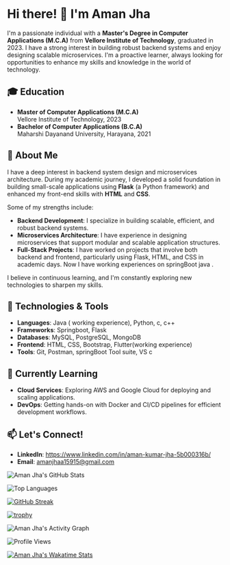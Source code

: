# Hi there! 👋 I'm Aman Jha

I'm a passionate individual with a **Master's Degree in Computer Applications (M.C.A)** from **Vellore Institute of Technology**, graduated in 2023. I have a strong interest in building robust backend systems and enjoy designing scalable microservices. I'm a proactive learner, always looking for opportunities to enhance my skills and knowledge in the world of technology.

## 🎓 Education
- **Master of Computer Applications (M.C.A)**  
  Vellore Institute of Technology, 2023
- **Bachelor of Computer Applications (B.C.A)**  
  Maharshi Dayanand University, Harayana, 2021

## 💼 About Me
I have a deep interest in backend system design and microservices architecture. During my academic journey, I developed a solid foundation in building small-scale applications using **Flask** (a Python framework) and enhanced my front-end skills with **HTML** and **CSS**.

Some of my strengths include:
- **Backend Development**: I specialize in building scalable, efficient, and robust backend systems.
- **Microservices Architecture**: I have experience in designing microservices that support modular and scalable application structures.
- **Full-Stack Projects**: I have worked on projects that involve both backend and frontend, particularly using Flask, HTML, and CSS in academic days. Now I have working experiences on springBoot java .
  
I believe in continuous learning, and I'm constantly exploring new technologies to sharpen my skills.

## 🔧 Technologies & Tools
- **Languages**: Java ( working experience), Python, c, c++
- **Frameworks**: Springboot, Flask
- **Databases**: MySQL, PostgreSQL, MongoDB
- **Frontend**: HTML, CSS, Bootstrap, Flutter(working experience)
- **Tools**: Git, Postman, springBoot Tool suite, VS c

## 🌱 Currently Learning
- **Cloud Services**: Exploring AWS and Google Cloud for deploying and scaling applications.
- **DevOps**: Getting hands-on with Docker and CI/CD pipelines for efficient development workflows.

## 📫 Let's Connect!
- **LinkedIn**: https://www.linkedin.com/in/aman-kumar-jha-5b000316b/
- **Email**: amanjhaa15915@gmail.com

![Aman Jha's GitHub Stats](https://github-readme-stats.vercel.app/api?username=amanjhaaa&show_icons=true&theme=radical)

![Top Languages](https://github-readme-stats.vercel.app/api/top-langs/?username=amanjhaaa&layout=compact&theme=radical)

[![GitHub Streak](https://streak-stats.demolab.com?user=amanjhaaa&theme=radical)](https://git.io/streak-stats)

[![trophy](https://github-profile-trophy.vercel.app/?username=amanjhaaa&theme=radical)](https://github.com/ryo-ma/github-profile-trophy)

![Aman Jha's Activity Graph](https://github-readme-activity-graph.vercel.app/graph?username=amanjhaaa&theme=radical)

![Profile Views](https://komarev.com/ghpvc/?username=amanjhaaa&color=blueviolet)

[![Aman Jha's Wakatime Stats](https://github-readme-stats.vercel.app/api/wakatime?username=amanjhaaa&theme=radical)](https://wakatime.com/)
